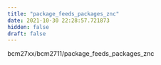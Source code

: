 ```yaml
---
title: "package_feeds_packages_znc"
date: 2021-10-30 22:28:57.721873
hidden: false
draft: false
---
```


bcm27xx/bcm2711/package_feeds_packages_znc

